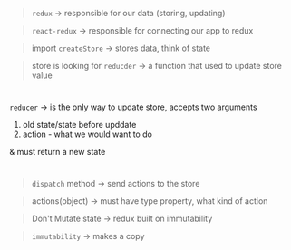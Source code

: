 > `redux` -> responsible for our data (storing, updating)

> `react-redux` -> responsible for connecting our app to redux

> import `createStore` -> stores data, think of state

> store is looking for `reducder` -> a function that used to update store value

#

`reducer` -> is the only way to update store, accepts two arguments

1. old state/state before upddate
2. action - what we would want to do

& must return a new state

#

> `dispatch` method -> send actions to the store

> actions(object) -> must have type property, what kind of action

> Don't Mutate state -> redux built on immutability

> `immutability` -> makes a copy
